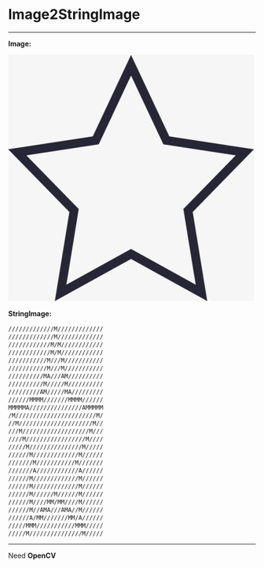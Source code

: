 # Image2StringImage
* * *

**Image:**

![Image](https://raw.githubusercontent.com/Wddsauo/Image2StringImage/master/cmake-build-release/logo.png)

**StringImage:**

```
/////////////M/////////////  
/////////////M/////////////  
////////////M/M////////////  
////////////M/M////////////  
///////////M///M///////////  
///////////M///M///////////  
//////////MA///AM//////////  
//////////M/////M//////////  
/////////AM/////MA/////////  
//////MMMM///////MMMM//////  
MMMMMA///////////////AMMMMM  
/M///////////////////////M/  
//M/////////////////////M//  
///M///////////////////M///  
////M/////////////////M////  
/////M///////////////M/////  
//////M/////////////M//////  
///////M///////////M///////  
///////A////////////A//////  
//////M/////////////M//////  
//////M/////////////M//////  
//////M//////M//////M//////  
//////M////MM/MM////M//////  
//////M//AMA///AMA//M//////  
//////A/MM///////MM/A//////  
/////MMM///////////MMM/////  
/////M///////////////M/////  
```
* * *

Need **OpenCV**
